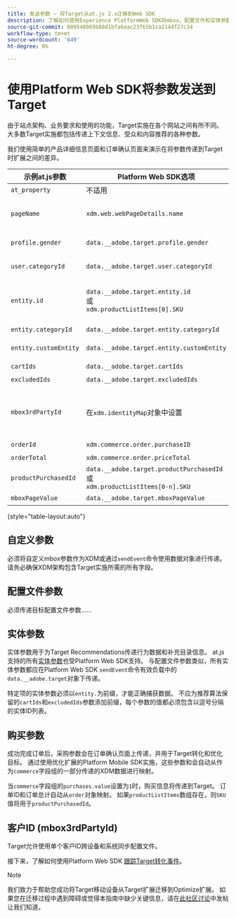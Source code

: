 ```yaml
---
title: 发送参数 — 将Target从at.js 2.x迁移到Web SDK
description: 了解如何使用Experience PlatformWeb SDK将mbox、配置文件和实体参数发送到Adobe Target。
source-git-commit: 009548969b88d1bfa6eac23f65b1ca2144f27c34
workflow-type: tm+mt
source-wordcount: '649'
ht-degree: 0%

---
```


# 使用Platform Web SDK将参数发送到Target

由于站点架构、业务要求和使用的功能，Target实施在各个网站之间有所不同。 大多数Target实施都包括传递上下文信息、受众和内容推荐的各种参数。

我们使用简单的产品详细信息页面和订单确认页面来演示在将参数传递到Target时扩展之间的差异。


| 示例at.js参数 | Platform Web SDK选项 | 注释 |
| --- | --- | --- |
| `at_property` | 不适用 | 属性令牌在[数据流](https://experienceleague.adobe.com/docs/experience-platform/edge/datastreams/configure.html#target)中配置，无法在`sendEvent`调用中设置。 |
| `pageName` | `xdm.web.webPageDetails.name` | 所有Target mbox参数都必须作为`xdm`对象的一部分进行传递，并且必须符合使用XDM ExperienceEvent类的架构。 Mbox参数不能作为`data`对象的一部分传递。 |
| `profile.gender` | `data.__adobe.target.profile.gender` | 所有Target配置文件参数都必须作为`data`对象的一部分进行传递，并以为前缀`profile.`，才能正确映射。 |
| `user.categoryId` | `data.__adobe.target.user.categoryId` | 用于Target的类别亲和度功能的保留参数，必须作为`data`对象的一部分传递。 |
| `entity.id` | `data.__adobe.target.entity.id` <br>或<br> `xdm.productListItems[0].SKU` | 实体ID用于Target Recommendations行为计数器。 这些实体ID可以作为`data`对象的一部分传递，也可以自动从`xdm.productListItems`数组中的第一个项进行映射（如果您的实施使用该字段组）。 |
| `entity.categoryId` | `data.__adobe.target.entity.categoryId` | 实体类别ID可作为`data`对象的一部分传递。 |
| `entity.customEntity` | `data.__adobe.target.entity.customEntity` | 自定义实体参数用于更新Recommendations产品目录。 这些自定义参数必须作为`data`对象的一部分进行传递。 |
| `cartIds` | `data.__adobe.target.cartIds` | 用于Target基于购物车的推荐算法。 |
| `excludedIds` | `data.__adobe.target.excludedIds` | 用于防止特定实体ID在推荐设计中返回。 |
| `mbox3rdPartyId` | 在`xdm.identityMap`对象中设置 | 用于跨设备和客户属性同步Target配置文件。 必须在数据流](https://experienceleague.adobe.com/docs/experience-platform/edge/personalization/adobe-target/using-mbox-3rdpartyid.html)的[Target配置中指定用于客户ID的命名空间。 |
| `orderId` | `xdm.commerce.order.purchaseID` | 用于标识Target转化跟踪的唯一订单。 |
| `orderTotal` | `xdm.commerce.order.priceTotal` | 用于跟踪Target转化和优化目标的订单总计。 |
| `productPurchasedId` | `data.__adobe.target.productPurchasedId` <br>或<br> `xdm.productListItems[0-n].SKU` | 用于Target转化跟踪和推荐算法。 有关详细信息，请参阅下面的[实体参数](#entity-parameters)部分。 |
| `mboxPageValue` | `data.__adobe.target.mboxPageValue` | 用于[自定义评分](https://experienceleague.adobe.com/docs/target/using/activities/success-metrics/capture-score.html)活动目标。 |

{style="table-layout:auto"}

## 自定义参数

必须将自定义mbox参数作为XDM或通过`sendEvent`命令使用数据对象进行传递。 请务必确保XDM架构包含Target实施所需的所有字段。


## 配置文件参数

必须传递目标配置文件参数……

## 实体参数

实体参数用于为Target Recommendations传递行为数据和补充目录信息。 at.js支持的所有[实体参数](https://experienceleague.adobe.com/docs/target/using/recommendations/entities/entity-attributes.html)也受Platform Web SDK支持。 与配置文件参数类似，所有实体参数都应在Platform Web SDK `sendEvent`命令有效负载中的`data.__adobe.target`对象下传递。

特定项的实体参数必须以`entity.`为前缀，才能正确捕获数据。 不应为推荐算法保留的`cartIds`和`excludedIds`参数添加前缀，每个参数的值都必须包含以逗号分隔的实体ID列表。



## 购买参数

成功完成订单后，采购参数会在订单确认页面上传递，并用于Target转化和优化目标。 通过使用优化扩展的Platform Mobile SDK实施，这些参数和会自动从作为`commerce`字段组的一部分传递的XDM数据进行映射。


当`commerce`字段组的`purchases.value`设置为`1`时，购买信息将传递到Target。 订单ID和订单总计自动从`order`对象映射。 如果`productListItems`数组存在，则`SKU`值将用于`productPurchasedId`。


## 客户ID (mbox3rdPartyId)

Target允许使用单个客户ID跨设备和系统同步配置文件。



接下来，了解如何使用Platform Web SDK [跟踪Target转化事件](track-events.md)。

>[!NOTE]
>
>我们致力于帮助您成功将Target移动设备从Target扩展迁移到Optimize扩展。 如果您在迁移过程中遇到障碍或觉得本指南中缺少关键信息，请在[此社区讨论](https://experienceleaguecommunities.adobe.com/t5/adobe-experience-platform-data/tutorial-discussion-migrate-target-from-at-js-to-web-sdk/m-p/575587#M463)中发帖让我们知道。
